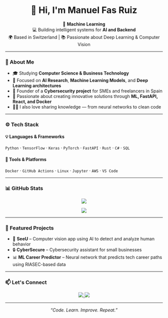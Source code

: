 <h1 align="center">👋 Hi, I'm Manuel Fas Ruiz</h1>

<p align="center">
  🚀 <strong>Machine Learning</strong>
  <br>
  💻 Building intelligent systems for <strong>AI and Backend</strong>  
  <br>
  🌍 Based in Switzerland | 📚 Passionate about Deep Learning & Computer Vision
</p>

---

### 🧠 About Me  
- 🎓 Studying **Computer Science & Business Technology**  
- 🤖 Focused on **AI Research**, **Machine Learning Models**, and **Deep Learning architectures**  
- 🔐 Founder of a **Cybersecurity project** for SMEs and freelancers in Spain  
- 🧩 Passionate about creating innovative solutions through **ML, FastAPI, React, and Docker**  
- 🧑‍🏫 I also love sharing knowledge — from neural networks to clean code  

---

### ⚙️ Tech Stack  
#### 💡 Languages & Frameworks  
`Python` · `TensorFlow` · `Keras` · `PyTorch` · `FastAPI` · `Rust` · `C#` · `SQL`

#### 🧰 Tools & Platforms  
`Docker` · `GitHub Actions` · `Linux` · `Jupyter` · `AWS` · `VS Code`

---

### 📊 GitHub Stats  
<p align="center">
  <img src="https://github-readme-stats.vercel.app/api?username=Fasmanuel2002&show_icons=true&icon_color=FFFF00&text_color=E0FFFF&title_color=ADFF2F&bg_color=DEG,1C1C1C,9400D3&include_all_commits=true" />
</p>  

<p align="center">
  <img src="https://github-readme-stats.vercel.app/api/top-langs/?username=Fasmanuel2002&custom_title=Languages&layout=pie&langs_count=6&text_color=E0FFFF&title_color=E0FFFF&bg_color=DEG,1C1C1C,9400D3" />
</p>

---

### 🧩 Featured Projects  
- 🧠 **SeeU** – Computer vision app using AI to detect and analyze human behavior  
- 🔒 **CyberSecure** – Cybersecurity assistant for small businesses  
- 📊 **ML Career Predictor** – Neural network that predicts tech career paths using RIASEC-based data  

---

### 📫 Let's Connect  
<p align="center">
  <a href="https://www.linkedin.com/in/manuel-fas-ruiz" target="_blank">
    <img src="https://img.shields.io/badge/LinkedIn-1C1C1C?style=for-the-badge&logo=linkedin&logoColor=ADFF2F" />
  </a>
  <a href="mailto:manuelfasruiz@gmail.com">
    <img src="https://img.shields.io/badge/Email-1C1C1C?style=for-the-badge&logo=gmail&logoColor=ADFF2F" />
  </a>
</p>

---

<p align="center"><em>“Code. Learn. Improve. Repeat.”</em></p>
